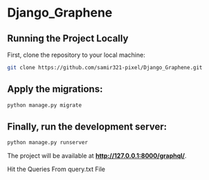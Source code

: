 # Django_Graphene

## Running the Project Locally

First, clone the repository to your local machine:

```bash
git clone https://github.com/samir321-pixel/Django_Graphene.git
```



## Apply the migrations:

```bash
python manage.py migrate
```

## Finally, run the development server:

```bash
python manage.py runserver
```

The project will be available at **http://127.0.0.1:8000/graphql/**.

Hit the Queries From query.txt File
